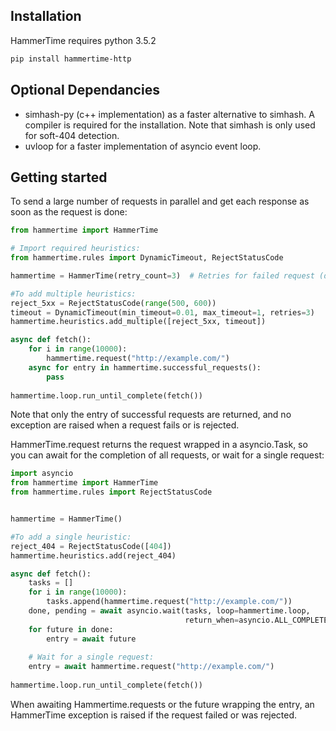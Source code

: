 ## Installation
HammerTime requires python 3.5.2
```bash
pip install hammertime-http
```


## Optional Dependancies
* simhash-py (c++ implementation) as a faster alternative to simhash. A compiler is required for the 
installation. Note that simhash is only used for soft-404 detection.
* uvloop for a faster implementation of asyncio event loop.


## Getting started

To send a large number of requests in parallel and get each response as soon as the request is done:

```python
from hammertime import HammerTime

# Import required heuristics:
from hammertime.rules import DynamicTimeout, RejectStatusCode

hammertime = HammerTime(retry_count=3)  # Retries for failed request (default is 0, or no retry)

#To add multiple heuristics:
reject_5xx = RejectStatusCode(range(500, 600))
timeout = DynamicTimeout(min_timeout=0.01, max_timeout=1, retries=3)
hammertime.heuristics.add_multiple([reject_5xx, timeout])

async def fetch():
    for i in range(10000):
        hammertime.request("http://example.com/")
    async for entry in hammertime.successful_requests():
        pass
    
hammertime.loop.run_until_complete(fetch())
```

Note that only the entry of successful requests are returned, and no exception are raised when a request fails 
or is rejected.

HammerTime.request returns the request wrapped in a asyncio.Task, so you can await for the completion of all requests, 
or wait for a single request:

```python
import asyncio
from hammertime import HammerTime
from hammertime.rules import RejectStatusCode


hammertime = HammerTime()

#To add a single heuristic:
reject_404 = RejectStatusCode([404])
hammertime.heuristics.add(reject_404)

async def fetch():
    tasks = []
    for i in range(10000):
        tasks.append(hammertime.request("http://example.com/"))
    done, pending = await asyncio.wait(tasks, loop=hammertime.loop, 
                                       return_when=asyncio.ALL_COMPLETED)
    for future in done:
        entry = await future
    
    # Wait for a single request:
    entry = await hammertime.request("http://example.com/")
    
hammertime.loop.run_until_complete(fetch())
```
When awaiting Hammertime.requests or the future wrapping the entry, an HammerTime exception is raised if the request
failed or was rejected.
